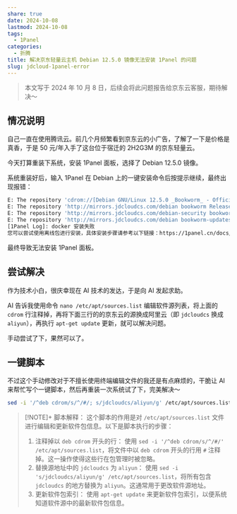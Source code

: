 ```yaml
---
share: true
date: 2024-10-08
lastmod: 2024-10-08
tags:
  - 1Panel
categories:
  - 折腾
title: 解决京东轻量云主机 Debian 12.5.0 镜像无法安装 1Panel 的问题
slug: jdcloud-1panel-error
---
```


>本文写于 2024 年 10 月 8 日，后续会将此问题报告给京东云客服，期待解决～

## 情况说明

自己一直在使用腾讯云。前几个月频繁看到京东云的小广告，了解了一下是价格是真香，于是 50 元/年入手了这台位于宿迁的 2H2G3M 的京东轻量云。

今天打算重装下系统，安装 1Panel 面板，选择了 Debian 12.5.0 镜像。

系统重装好后，输入 1Panel 在 Debian 上的一键安装命令后按提示继续，最终出现报错：

```bash
E: The repository 'cdrom://[Debian GNU/Linux 12.5.0 _Bookworm_ - Official amd64 DVD Binary-1 with firmware 20240210-11:28] bookworm Release' does not have a Release file.
E: The repository 'http://mirrors.jdcloudcs.com/debian bookworm Release' no longer has a Release file.
E: The repository 'http://mirrors.jdcloudcs.com/debian-security bookworm-security Release' no longer has a Release file.
E: The repository 'http://mirrors.jdcloudcs.com/debian bookworm-updates Release' no longer has a Release file.
[1Panel Log]: docker 安装失败
您可以尝试使用离线包进行安装，具体安装步骤请参考以下链接：https://1panel.cn/docs/installation/package_installation/ 
```

最终导致无法安装 1Panel 面板。

## 尝试解决

作为技术小白，很庆幸现在 AI 技术的发达，于是向 AI 发起求助。

AI 告诉我使用命令 `nano /etc/apt/sources.list` 编辑软件源列表，将上面的 `cdrom` 行注释掉，再将下面三行的的京东云的源换成阿里云（即 `jdcloudcs` 换成 `aliyun`），再执行 `apt-get update` 更新，就可以解决问题。

手动尝试了下，果然可以了。

## 一键脚本

不过这个手动修改对于不擅长使用终端编辑文件的我还是有点麻烦的，干脆让 AI 来帮忙写个一键脚本，然后再重装一次系统试了下，完美解决～

```bash
sed -i '/^deb cdrom/s/^/#/; s/jdcloudcs/aliyun/g' /etc/apt/sources.list && apt-get update
```

> [!NOTE]+ 脚本解释：
> 这个脚本的作用是对 `/etc/apt/sources.list` 文件进行编辑和更新软件包信息。以下是脚本执行的步骤：
> 
> 1. 注释掉以 `deb cdrom` 开头的行：
>    使用 `sed -i '/^deb cdrom/s/^/#/' /etc/apt/sources.list`，将文件中以 `deb cdrom` 开头的行用 `#` 注释掉。这一操作使得这些行在包管理时被忽略。
> 2. 替换源地址中的 `jdcloudcs` 为 `aliyun`：
>    使用 `sed -i 's/jdcloudcs/aliyun/g' /etc/apt/sources.list`，将所有包含 `jdcloudcs` 的地方替换为 `aliyun`。这通常用于更改软件源地址。
> 3. 更新软件包索引：
>    使用 `apt-get update` 来更新软件包索引，以便系统知道软件源中的最新软件包信息。